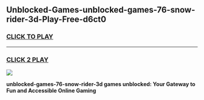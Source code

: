 
## Unblocked-Games-unblocked-games-76-snow-rider-3d-Play-Free-d6ct0
<h3>
<a href="https://premium76.site?title=unblocked-games-76-snow-rider-3d&ref=18A1">CLICK TO PLAY</a></h3>
<hr>

<h3>
<a href="https://premium76.site?title=unblocked-games-76-snow-rider-3d&ref=18A1">CLICK 2 PLAY</a>
  
</h3>

<a href="https://premium76.site?title=unblocked-games-76-snow-rider-3d&ref=18A1"><img src="https://clearcache.store/games.png"></a>


**unblocked-games-76-snow-rider-3d games unblocked: Your Gateway to Fun and Accessible Online Gaming**

